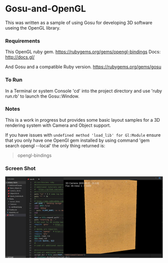 # Gosu-and-OpenGL


This was written as a sample of using Gosu for developing 3D software useing the OpenGL library.


### Requirements
This OpenGL ruby gem.
https://rubygems.org/gems/opengl-bindings
Docs: http://docs.gl/

And Gosu and a compatible Ruby version.
https://rubygems.org/gems/gosu

### To Run

In a Terminal or system Console 'cd' into the project directory and use 'ruby run.rb' to launch the Gosu::Window.


### Notes

This is a work in progress but provides some basic layout samples for a 3D rendering system with Camera and Object support.

If you have issues with `undefined method 'load_lib' for Gl:Module`
ensure that you only have one OpenGl gem installed by using command 'gem search opengl --local' the only thing returned is:
>opengl-bindings

### Screen Shot

![alt text](https://raw.githubusercontent.com/wigggles/Gosu-and-OpenGL/master/Media/Screen_Shots/Screen_Shot.png "")
